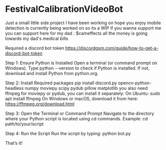 # FestivalCalibrationVideoBot
Just a small little side project I have been working on hope you enjoy mobile detection is currently being worked on so its a WIP 
if you wanna support me you can support here for my dad : $cameffects all the money is going towards my dad's medical bills 

Required a discord bot token
https://discordgsm.com/guide/how-to-get-a-discord-bot-token

Step 1: Ensure Python is Installed
Open a terminal (or command prompt on Windows).
Type python --version to check if Python is installed.
If not, download and install Python from python.org.

Step 2: Install Required packages
pip install discord.py opencv-python-headless numpy moviepy scipy pydub pillow matplotlib
you also need ffmpeg for moviepy or pydub, you can install it separately:
On Ubuntu:
sudo apt install ffmpeg
On Windows or macOS, download it from here:
https://ffmpeg.org/download.html

Step 3: Open the Terminal or Command Prompt
Navigate to the directory where your Python script is located using cd commands.
Example: cd path/to/your/script

Step 4: Run the Script
Run the script by typing:
python bot.py

That’s it!
